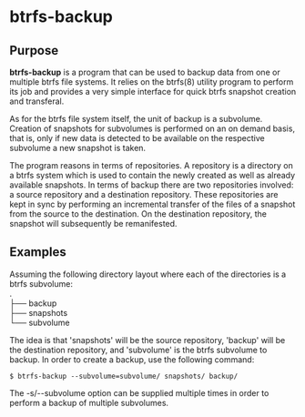 btrfs-backup
============

Purpose
-------

**btrfs-backup** is a program that can be used to backup data from one
or multiple btrfs file systems. It relies on the btrfs(8) utility
program to perform its job and provides a very simple interface for
quick btrfs snapshot creation and transferal.

As for the btrfs file system itself, the unit of backup is a subvolume.
Creation of snapshots for subvolumes is performed on an on demand basis,
that is, only if new data is detected to be available on the respective
subvolume a new snapshot is taken.

The program reasons in terms of repositories. A repository is a
directory on a btrfs system which is used to contain the newly created
as well as already available snapshots. In terms of backup there are two
repositories involved: a source repository and a destination repository.
These repositories are kept in sync by performing an incremental
transfer of the files of a snapshot from the source to the destination.
On the destination repository, the snapshot will subsequently be
remanifested.


Examples
--------

Assuming the following directory layout where each of the directories is
a btrfs subvolume:                                                <br />
.                                                                 <br />
├── backup                                                        <br />
├── snapshots                                                     <br />
└── subvolume                                                     <br />

The idea is that 'snapshots' will be the source repository, 'backup'
will be the destination repository, and 'subvolume' is the btrfs
subvolume to backup. In order to create a backup, use the following
command:

``$ btrfs-backup --subvolume=subvolume/ snapshots/ backup/``

The -s/--subvolume option can be supplied multiple times in order to
perform a backup of multiple subvolumes.
